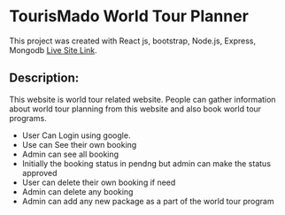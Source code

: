 # TourisMado World Tour Planner

This project was created with React js, bootstrap, Node.js, Express, Mongodb [Live Site Link](https://travel-and-tourism-123.web.app/).

## Description:
This website is world tour related website. People can gather information about world tour planning from this website and also book world tour programs.

* User Can Login using google.
* Use can See their own booking
* Admin can see all booking
* Initially the booking status in pendng but admin can make the status approved
* User can delete their own booking if need
* Admin can delete any booking
* Admin can add any new package as a part of the world tour program




